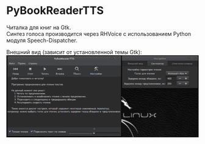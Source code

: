 # PyBookReaderTTS
Читалка для книг на Gtk.<br>
Синтез голоса производится через RHVoice с использованием Python модуля Speech-Dispatcher.

Внешний вид (зависит от установленной темы Gtk):
![Внешний вид](https://github.com/vantu5z/PyBookReaderTTS/raw/master/screenshot.png)
